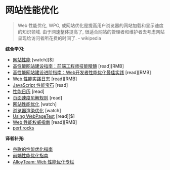 # 网站性能优化


>Web 性能优化, WPO, 或网站优化是提高用户浏览器的网站加载和显示速度的知识领域. 由于网速整体提高了, 很适合网站的管理者和维护者去考虑网站呈现给访问者所花费的时间了. - wikipedia

**综合学习:**

* [网站性能](https://frontendmasters.com/courses/website-performance/) [watch][$]
* [高性能网站建设指南：前端工程师技能精髓](http://www.amazon.cn/%E9%AB%98%E6%80%A7%E8%83%BD%E7%BD%91%E7%AB%99%E5%BB%BA%E8%AE%BE%E6%8C%87%E5%8D%97-%E5%89%8D%E7%AB%AF%E5%B7%A5%E7%A8%8B%E5%B8%88%E6%8A%80%E8%83%BD%E7%B2%BE%E9%AB%93-%E5%8F%B2%E8%92%82%E5%A4%AB%C2%B7%E6%A1%91%E5%BE%B7%E6%96%AF/dp/B00XI979P4/ref=sr_1_1) [read][RMB]
* [高性能网站建设进阶指南：Web开发者性能优化最佳实践](http://www.amazon.cn/%E9%AB%98%E6%80%A7%E8%83%BD%E7%BD%91%E7%AB%99%E5%BB%BA%E8%AE%BE%E8%BF%9B%E9%98%B6%E6%8C%87%E5%8D%97-Web%E5%BC%80%E5%8F%91%E8%80%85%E6%80%A7%E8%83%BD%E4%BC%98%E5%8C%96%E6%9C%80%E4%BD%B3%E5%AE%9E%E8%B7%B5-%E6%A1%91%E5%BE%B7%E6%96%AF%E3%80%80-%E5%8F%A3%E7%A2%91%E7%BD%91%E5%89%8D%E7%AB%AF%E5%9B%A2%E9%98%9F/dp/B0129346KK/ref=sr_1_1) [read][RMB]
* [Web 性能实践日志](http://www.amazon.cn/Web%E6%80%A7%E8%83%BD%E5%AE%9E%E8%B7%B5%E6%97%A5%E5%BF%97-%E6%96%AF%E6%89%98%E6%89%AC/dp/B00K4RUL94/ref=sr_1_1) [read][RMB]
* [JavaScript 性能宝石](http://javascriptrocks.com/) [read]
* [性能日历](http://calendar.perfplanet.com/2014/) [read]
* [页面速度见解规则](https://developers.google.com/speed/docs/insights/rules) [read]
* [网站性能优化](https://www.udacity.com/course/website-performance-optimization--ud884) [watch]
* [浏览器渲染优化](https://www.udacity.com/course/browser-rendering-optimization--ud860) [watch]
* [Using WebPageTest](http://www.amazon.com/Using-WebPageTest-Rick-Viscomi/dp/1491902590/ref=sr_1_1) [read][$]
* [Web 性能权威指南](http://www.amazon.cn/Web%E6%80%A7%E8%83%BD%E6%9D%83%E5%A8%81%E6%8C%87%E5%8D%97-%E6%A0%BC%E9%87%8C%E9%AB%98%E5%88%A9%E5%85%8B/dp/B00JMKWHFU/ref=sr_1_1) [read][RMB]
* [perf.rocks](http://perf.rocks)

**译者补充:**

* [谷歌的性能优化指南](https://developers.google.com/web/fundamentals/performance/?hl=zh-cn)
* [前端性能优化指南](https://github.com/kahn1990/web_performance_optimization)
* [AlloyTeam: Web 性能优化专栏](http://www.alloyteam.com/2015/11/alloyteam-present-dry-event-countdown-2-days-performance-optimization-blog/)
